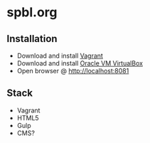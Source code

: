 # spbl.org

## Installation

* Download and install [Vagrant](https://www.vagrantup.com)
* Download and install [Oracle VM VirtualBox](https://www.virtualbox.org/)
* Open browser @ [http://localhost:8081](http://localhost:8081)

## Stack

* Vagrant
* HTML5
* Gulp
* CMS?
